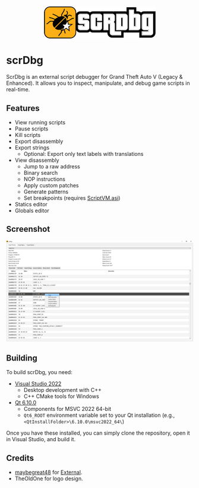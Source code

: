 <p align="center">
  <img src="resources/scrDbg.png" alt="Logo" width="300"/>
</p>

# scrDbg

ScrDbg is an external script debugger for Grand Theft Auto V (Legacy & Enhanced).
It allows you to inspect, manipulate, and debug game scripts in real-time.

## Features

- View running scripts
- Pause scripts
- Kill scripts
- Export disassembly
- Export strings
  - Optional: Export only text labels with translations
- View disassembly
  - Jump to a raw address
  - Binary search
  - NOP instructions
  - Apply custom patches
  - Generate patterns
  - Set breakpoints (requires [ScriptVM.asi](https://github.com/ShinyWasabi/ScriptVM))
- Statics editor
- Globals editor

## Screenshot

<p align="center">
  <img src="resources/scrDbgScreenshot.png" alt="Screenshot"/>
</p>

## Building

To build scrDbg, you need:

- [Visual Studio 2022](https://visualstudio.microsoft.com/)
  - Desktop development with C++
  - C++ CMake tools for Windows
- [Qt 6.10.0](https://www.qt.io/download-qt-installer-oss)
  - Components for MSVC 2022 64-bit
  - `Qt6_ROOT` environment variable set to your Qt installation (e.g., `<QtInstallFolder>\6.10.0\msvc2022_64\`)

Once you have these installed, you can simply clone the repository, open it in Visual Studio, and build it.

## Credits
- [maybegreat48](https://github.com/maybegreat48) for [External](https://github.com/maybegreat48/External).
- TheOldOne for logo design.